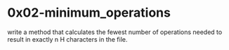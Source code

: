 # 0x02-minimum_operations

write a method that calculates the fewest number of operations needed to result in exactly n H characters in the file.
